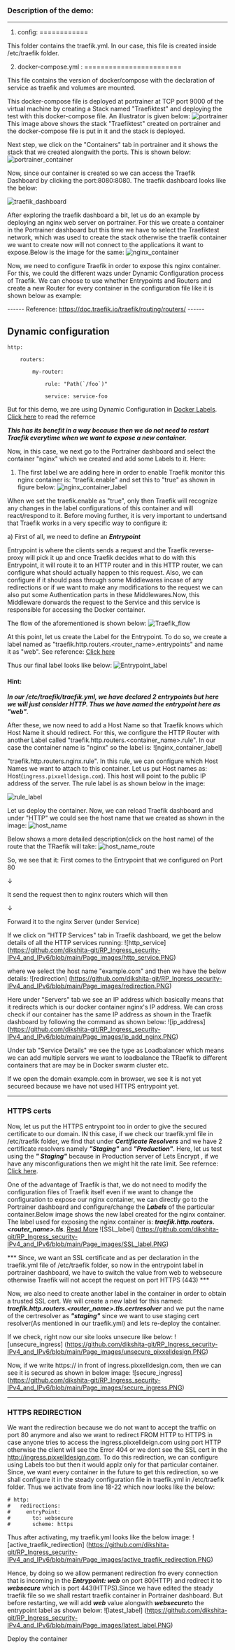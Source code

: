 ### Description of the demo:
------------------------------

1. config:
============

This folder contains the traefik.yml. In our case, this file is created inside /etc/traefik folder.


2. docker-compose.yml :
========================

This file contains the version of docker/compose with the declaration of service as traefik and volumes are mounted.

This docker-compose file is deployed at portrainer at TCP port 9000 of the virtual machine by creating a Stack named "Traefiktest" and deploying the test with this docker-compose file. An illustrator is given below:
![portrainer](https://github.com/dikshita-git/RP_Ingress_security-IPv4_and_IPv6/blob/main/Page_images/portrainer.PNG)
This image above shows the stack "Traefiktest" created on portrainer and the docker-compose file is put in it and the stack is deployed.

Next step, we click on the "Containers" tab in portrainer and it shows the stack that we created alongwith the ports. This is shown below:
![portrainer_container](https://github.com/dikshita-git/RP_Ingress_security-IPv4_and_IPv6/blob/main/Page_images/portrainer_container.PNG)

Now, since our container is created so we can access the Traefik Dashboard by clicking the port:8080:8080. The traefik dashboard looks like the below:

![traefik_dashboard](https://github.com/dikshita-git/RP_Ingress_security-IPv4_and_IPv6/blob/main/Page_images/tarefik_dashboard.PNG)

After exploring the traefik dashboard a bit, let us do an example by deploying an nginx web server on portrainer. For this we create a container in the Portrainer dashboard but this  time we have to select the Traefiktest network, which was used to create the stack otherwise the traefik container we want to create now will not connect to the applications it want to expose.Below is the image for the same:
![nginx_container](https://github.com/dikshita-git/RP_Ingress_security-IPv4_and_IPv6/blob/main/Page_images/nginx_container.PNG)

Now, we need to configure Traefik in order to expose this nginx container. For this, we could the different wazs under Dynamic Configuration process of Traefik. We can choose to use whether Entrypoints and Routers and create a new Router for every container in the configuration file like it is shown below as example:

------    Reference:  https://doc.traefik.io/traefik/routing/routers/ ------

## Dynamic configuration

    http:
  
        routers:
    
            my-router:
      
                rule: "Path(`/foo`)"
      
                service: service-foo


But for this demo, we are using Dynamic Configuration in <u>Docker Labels</u>. <a href="https://doc.traefik.io/traefik/providers/docker/">Click here</a> to read the refernce 

***This has its benefit in a way because then we do not need to restart Traefik everytime when we want to expose a new container.***

Now, in this case, we next go to the Portrainer dashboard and select the container "nginx" which we created and add some Labels to it. Here:

1. The first label we are adding here in order to enable Traefik monitor this nginx container is: "traefik.enable" and set this to "true" as shown in figure below:
![nginx_container_label](https://github.com/dikshita-git/RP_Ingress_security-IPv4_and_IPv6/blob/main/Page_images/nginx_container_label.PNG)

When we set the traefik.enable as "true", only then Traefik will recognize any changes in the label configurations of this container and will react/respond to it.
Before moving further, it is very important to undertsand that Traefik works in a very specific way to configure it:
     
 a) First of all, we need to define an ***Entrypoint***
                 
Entrypoint is where the clients sends a request and the Traefik reverse-proxy will pick it up and once Traefik decides what to do with this Entrypoint, it will route it to an HTTP router and in this HTTP router, we can configure what should actually happen to this request. Also, we can configure if it should pass through some Middlewares incase of any redirections or if we want to make any modifications to the request we can also put some Authentication parts in these Middlewares.Now, this Middleware dorwards the request to the Service and this service is responsible for accessing the Docker container.

The flow of the aforementioned is shown below:
![Traefik_flow](https://github.com/dikshita-git/RP_Ingress_security-IPv4_and_IPv6/blob/main/Page_images/Traefik_flow.PNG)

At this point, let us create the Label for the Entrypoint. To do so, we create a label named as "traefik.http.routers.<router_name>.entrypoints" and name it as "web". See reference: <a href="https://doc.traefik.io/traefik/providers/docker"> Click here </a>

Thus our final label looks like below:
![Entrypoint_label](https://github.com/dikshita-git/RP_Ingress_security-IPv4_and_IPv6/blob/main/Page_images/update_rule_label.png)


#### Hint: ####
***In our /etc/traefik/traefik.yml, we have declared 2 entrypoints but here we will just consider HTTP. Thus we have named the entrypoint here as "web"***.

After these, we now need to add a Host Name so that Traefik knows which Host Name it should redirect. For this, we configure the HTTP Router with another Label called "traefik.http.routers.<container_name>.rule". In our case the container name is "nginx" so the label is:
![nginx_container_label]

"traefik.http.routers.nginx.rule". In this rule, we can configure which Host Names we want to attach to this container. Let us put Host names as: Host(`ingress.pixxelldesign.com`). This host will point to the public IP address of the server. The rule label is as shown below in the image:

![rule_label](https://github.com/dikshita-git/RP_Ingress_security-IPv4_and_IPv6/blob/main/Page_images/new_rule_label.PNG)

Let us deploy the container.  Now, we can reload Traefik dashboard and under "HTTP" we could see the host name that we created as shown in the image:
![host_name](https://github.com/dikshita-git/RP_Ingress_security-IPv4_and_IPv6/blob/main/Page_images/my_host_name.PNG)

Below shows a more detailed description(click on the host name) of the route that the TRaefik will take:
![host_name_route](https://github.com/dikshita-git/RP_Ingress_security-IPv4_and_IPv6/blob/main/Page_images/host_name_routes.PNG)

So, we see that it:
First comes to the Entrypoint that we configured on Port 80 
        
 ↓
        
It send the request then to nginx routers which will then 
        
↓
        
Forward it to the nginx Server (under Service)

        
        
If we click on "HTTP Services"  tab in Traefik dashboard, we get the below details of all the HTTP services running:
![http_service] (https://github.com/dikshita-git/RP_Ingress_security-IPv4_and_IPv6/blob/main/Page_images/http_service.PNG)

where we select the host name "example.com" and then we have the below details:
![redirection] (https://github.com/dikshita-git/RP_Ingress_security-IPv4_and_IPv6/blob/main/Page_images/redirection.PNG)

Here under "Servers" tab we see an IP address which basically means that it redirects which is our docker container nginx's IP address. We can cross check if our container has the same IP address as shown in the Traefik dashboard by following the command as shown below:
![ip_address] (https://github.com/dikshita-git/RP_Ingress_security-IPv4_and_IPv6/blob/main/Page_images/ip_add_nginx.PNG)

Under tab "Service Details" we see the type as Loadbalancer which means we can add multiple servers we want to loadbalance the TRaefik to different containers that are may be in Docker swarm cluster etc. 

If we open the domain example.com in browser, we see it is not yet secureed because we have not used HTTPS entrypoint yet.

----------------------------------------------------------------

### HTTPS certs ###

Now, let us put the HTTPS entrypoint too in order to give the secured certificate to our domain. IN this case, if we check our traefik.yml file in /etc/traefik folder, we find that under ***Certificate Resolvers*** and we have 2 certificate resolvers namely ***"Staging"*** and ***"Production"***. Here, let us test using the ***" Staging"*** because in Production server of Lets Encrypt , if we have any misconfigurations then we might hit the rate limit. See refernce: <a href="https://doc.traefik.io/traefik/https/acme/">Click here</a>.

One of the advantage of Traefik is that, we do not need to modify the configuration files of Traefik itself even if we want to change the configuration to expose our nginx container, we can directly go to the Portrainer dashboard and configure/change the ***Labels*** of the particular container.Below image shows the new label created for the nginx container.
The label used for exposing the nginx container is: ***traefik.http.routers.<router_name>.tls***. <a href="https://doc.traefik.io/traefik/routing/providers/docker/">Read More</a>
![SSL_label] (https://github.com/dikshita-git/RP_Ingress_security-IPv4_and_IPv6/blob/main/Page_images/SSL_label.PNG)


*** Since, we want an SSL certificate and as per declaration in the traefik.yml file of /etc/traefik folder, so now in the entrypoint label in portrainer dashboard, we have to switch the value from web to websecure otherwise Traefik will not accept the request on port HTTPS (443) ***

Now, we also need to create another label in the container in order to obtain a trusted SSL cert. We will create a new label for this named: ***traefik.http.routers.<router_name>.tls.certresolver*** and we put the name of the certresolver as ***"staging"*** since we want to use staging cert resolver(As mentioned in our traefik.yml) and lets re-deploy the container.

If we check, right now our site looks unsecure like below:
![unsecure_ingress] (https://github.com/dikshita-git/RP_Ingress_security-IPv4_and_IPv6/blob/main/Page_images/unsecure_pixxelldesign.PNG)

Now, if we write https:// in front of ingress.pixxelldesign.com, then we can see it is secured as shown in below image:
![secure_ingress] (https://github.com/dikshita-git/RP_Ingress_security-IPv4_and_IPv6/blob/main/Page_images/secure_ingress.PNG)

--------------------------------------------------------------

### HTTPS REDIRECTION ###

We want the redirection because we do not want to accept the traffic on port 80 anymore and also we want to redirect FROM HTTP to HTTPS in case anyone tries to access the ingress.pixxelldeign.com using port HTTP otherwise the client will see the Error 404 or we dont see the SSL cert in the http://ingress.pixxelldesign.com. To do this redirection, we can configure using Labels too but then it would applz only for that particular container. Since, we want every container in the future to get this redirection, so we shall configure it in the steady configuration file in traefik.yml in /etc/traefik folder. Thus we activate from line 18-22 which now looks like the below:

    # http:
    #   redirections:
    #     entryPoint:
    #       to: websecure
    #       scheme: https

Thus after activating, my traefik.yml looks like the below image:
![active_traefik_redirection] (https://github.com/dikshita-git/RP_Ingress_security-IPv4_and_IPv6/blob/main/Page_images/active_traefik_redirection.PNG)


Hence, by doing so we allow permanent redirection fro every connection that is incoming in the ***Entrypoint: web*** on port 80(HTTP) and redirect it to ***websecure*** which is port 443(HTTPS).Since we have edited the steady traefik file so we shall restart traefik container in Portrainer dashboard. But before restarting, we will add ***web*** value alongwith ***websecure***to the entrypoint label as shown below:
![latest_label] (https://github.com/dikshita-git/RP_Ingress_security-IPv4_and_IPv6/blob/main/Page_images/latest_label.PNG)






Deploy the container
